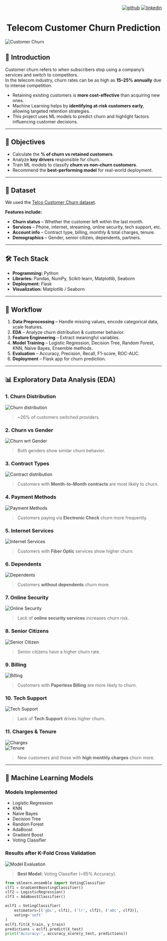 <div align="right">
  
[1]: https://github.com/praveengouda25
[2]: https://www.linkedin.com/in/praveen-kumar-bcc2525/

[![github](https://raw.githubusercontent.com/Pradnya1208/Telecom-Customer-Churn-prediction/c292abd3f9cc647a7edc0061193f1523e9c05e1f/icons/git.svg)][1]
[![linkedin](https://raw.githubusercontent.com/Pradnya1208/Telecom-Customer-Churn-prediction/9f5c4a255972275ced549ea6e34ef35019166944/icons/iconmonstr-linkedin-5.svg)][2]

</div>


# <div align="center">Telecom Customer Churn Prediction</div>

![Customer Churn](https://img.freepik.com/free-vector/customer-churn-rate-concept-illustration_114360-7967.jpg)  



## 📌 Introduction
Customer churn refers to when subscribers stop using a company’s services and switch to competitors.  
In the telecom industry, churn rates can be as high as **15–25% annually** due to intense competition.  

- Retaining existing customers is **more cost-effective** than acquiring new ones.  
- Machine Learning helps by **identifying at-risk customers early**, allowing targeted retention strategies.  
- This project uses ML models to predict churn and highlight factors influencing customer decisions.  

---

## 🎯 Objectives
- Calculate the **% of churn vs retained customers**.  
- Analyze **key drivers** responsible for churn.  
- Train ML models to classify **churn vs non-churn customers**.  
- Recommend the **best-performing model** for real-world deployment.  

---

## 📂 Dataset
We used the [Telco Customer Churn dataset](https://www.kaggle.com/bhartiprasad17/customer-churn-prediction/data).  

**Features include:**  
- **Churn status** – Whether the customer left within the last month.  
- **Services** – Phone, internet, streaming, online security, tech support, etc.  
- **Account info** – Contract type, billing, monthly & total charges, tenure.  
- **Demographics** – Gender, senior citizen, dependents, partners.  

---

## 🛠️ Tech Stack
- **Programming:** Python  
- **Libraries:** Pandas, NumPy, Scikit-learn, Matplotlib, Seaborn  
- **Deployment:** Flask  
- **Visualization:** Matplotlib / Seaborn  

---

## 🔎 Workflow
1. **Data Preprocessing** – Handle missing values, encode categorical data, scale features.  
2. **EDA** – Analyze churn distribution & customer behavior.  
3. **Feature Engineering** – Extract meaningful variables.  
4. **Model Training** – Logistic Regression, Decision Tree, Random Forest, KNN, Naive Bayes, Ensemble methods.  
5. **Evaluation** – Accuracy, Precision, Recall, F1-score, ROC-AUC.  
6. **Deployment** – Flask app for churn prediction.  

---

## 📊 Exploratory Data Analysis (EDA)

### 1. Churn Distribution  
![Churn distribution](https://github.com/Pradnya1208/Telecom-Customer-Churn-prediction/blob/main/output/Churn%20Distribution.png?raw=true)  
> ~26% of customers switched providers.  

### 2. Churn vs Gender  
![Churn wrt Gender](https://github.com/Pradnya1208/Telecom-Customer-Churn-prediction/blob/main/output/distributionWRTGender.PNG?raw=true)  
> Both genders show similar churn behavior.  

### 3. Contract Types  
![Contract distribution](https://github.com/Pradnya1208/Telecom-Customer-Churn-prediction/blob/main/output/Contract%20distribution.png?raw=true)  
> Customers with **Month-to-Month contracts** are most likely to churn.  

### 4. Payment Methods  
![Payment Methods](https://github.com/Pradnya1208/Telecom-Customer-Churn-prediction/blob/main/output/payment%20methods.png?raw=true)  
> Customers paying via **Electronic Check** churn more frequently.  

### 5. Internet Services  
![Internet Services](https://github.com/Pradnya1208/Telecom-Customer-Churn-prediction/blob/main/output/internet%20services.PNG?raw=true)  
> Customers with **Fiber Optic** services show higher churn.  

### 6. Dependents  
![Dependents](https://github.com/Pradnya1208/Telecom-Customer-Churn-prediction/blob/main/dependents.PNG?raw=true)  
> Customers **without dependents** churn more.  

### 7. Online Security  
![Online Security](https://github.com/Pradnya1208/Telecom-Customer-Churn-prediction/blob/main/output/onlineSecurity.PNG?raw=true)  
> Lack of **online security services** increases churn risk.  

### 8. Senior Citizens  
![Senior Citizen](https://github.com/Pradnya1208/Telecom-Customer-Churn-prediction/blob/main/output/seniorCitzen.PNG?raw=true)  
> Senior citizens have a higher churn rate.  

### 9. Billing  
![Billing](https://github.com/Pradnya1208/Telecom-Customer-Churn-prediction/blob/main/output/billing.PNG?raw=true)  
> Customers with **Paperless Billing** are more likely to churn.  

### 10. Tech Support  
![Tech Support](https://github.com/Pradnya1208/Telecom-Customer-Churn-prediction/blob/main/output/techSupport.PNG?raw=true)  
> Lack of **Tech Support** drives higher churn.  

### 11. Charges & Tenure  
![Charges](https://github.com/Pradnya1208/Telecom-Customer-Churn-prediction/blob/main/output/carges%20distribution.PNG?raw=true)  
![Tenure](https://github.com/Pradnya1208/Telecom-Customer-Churn-prediction/blob/main/output/tenure%20and%20churn.PNG?raw=true)  
> New customers and those with **high monthly charges** churn more.  

---

## 🤖 Machine Learning Models

### Models Implemented  
- Logistic Regression  
- KNN  
- Naive Bayes  
- Decision Tree  
- Random Forest  
- AdaBoost  
- Gradient Boost  
- Voting Classifier  

### Results after K-Fold Cross Validation  
![Model Evaluation](https://github.com/Pradnya1208/Telecom-Customer-Churn-prediction/blob/main/output/Model%20evaluation.PNG?raw=true)  

> **Best Model:** Voting Classifier (~85% Accuracy).  

```python
from sklearn.ensemble import VotingClassifier
clf1 = GradientBoostingClassifier()
clf2 = LogisticRegression()
clf3 = AdaBoostClassifier()

eclf1 = VotingClassifier(
    estimators=[('gbc', clf1), ('lr', clf2), ('abc', clf3)], 
    voting='soft'
)
eclf1.fit(X_train, y_train)
predictions = eclf1.predict(X_test)
print("Accuracy:", accuracy_score(y_test, predictions))
